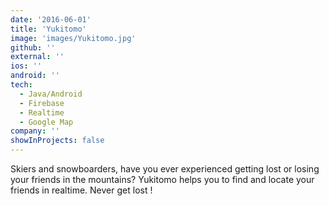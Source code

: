 ```yaml
---
date: '2016-06-01'
title: 'Yukitomo'
image: 'images/Yukitomo.jpg'
github: ''
external: ''
ios: ''
android: ''
tech:
  - Java/Android
  - Firebase
  - Realtime
  - Google Map
company: ''
showInProjects: false
---
```


Skiers and snowboarders, have you ever experienced getting lost or losing your friends in the mountains? Yukitomo helps you to find and locate your friends in realtime. Never get lost !


